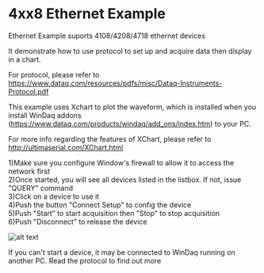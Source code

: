 # 4xx8 Ethernet Example
 Ethernet Example suports 4108/4208/4718 ethernet devices
 
 It demonstrate how to use protocol to set up and acquire data then display in a chart. 
 
 For protocol, please refer to  https://www.dataq.com/resources/pdfs/misc/Dataq-Instruments-Protocol.pdf
 
 This example uses Xchart to plot the waveform, which is installed when you install WinDaq addons (https://www.dataq.com/products/windaq/add_ons/index.htm) to your PC. 
  
 For more info regarding the features of XChart, please refer to http://ultimaserial.com/XChart.html
 
 1)Make sure you configure Window's firewall to allow it to access the network first<br/>
 2)Once started, you will see all devices listed in the listbox. If not, issue "QUERY" command<br/>
 3)Click on a device to use it<br/>
 4)Push the button "Connect Setup" to config the device<br/>
 5)Push "Start" to start acquisition then "Stop" to stop acquisition<br/>
 6)Push "Disconnect" to release the device<br/>
 
 ![alt text](https://www.dataq.com/resources/repository/ethernet.gif "ScreenCapture by LICECap")
 
 If you can't start a device, it may be connected to WinDaq running on another PC. Read the protocol to find out more
 

